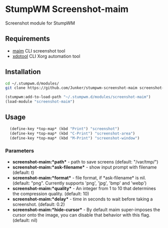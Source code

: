 # StumpWM Screenshot-maim

Screenshot module for StumpWM

## Requirements

- [maim](https://github.com/naelstrof/maim) CLI screenshot tool
- [xdotool](https://github.com/jordansissel/xdotool) CLI Xorg automation tool

## Installation

```bash
cd ~/.stumpwm.d/modules/
git clone https://github.com/Junker/stumpwm-screenshot-maim screenshot-maim
```

```lisp
(stumpwm:add-to-load-path "~/.stumpwm.d/modules/screenshot-maim")
(load-module "screenshot-maim")
```

## Usage

```lisp
  (define-key *top-map* (kbd "Print") "screenshot")
  (define-key *top-map* (kbd "C-Print") "screenshot-area")
  (define-key *top-map* (kbd "M-Print") "screenshot-window")
```

### Parameters

- **screenshot-maim:\*path\*** - path to save screens (default: "/var/tmp/")
- **screenshot-maim:\*ask-filename\*** - show input prompt with filename (default: t)
- **screenshot-maim:\*format\*** - file format, if \*ask-filename\* is nil.
(default: "png". Currently supports 'png', 'jpg', 'bmp' and 'webp')
- **screenshot-maim:\*quality\*** - An integer from 1 to 10 that determines the
compression quality. (default: 10)
- **screenshot-maim:\*delay\*** - time in seconds to wait before taking a
screenshot. (default: 0.2)
- **screenshot-maim:\*hide-cursor\*** - By  default maim super-imposes the cursor
onto the image, you can disable that behavior with this flag. (default: nil)
